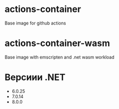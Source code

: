 # actions-container
Base image for github actions

# actions-container-wasm
Base image with emscripten and .net wasm workload

# Версиии .NET

- 6.0.25
- 7.0.14
- 8.0.0
